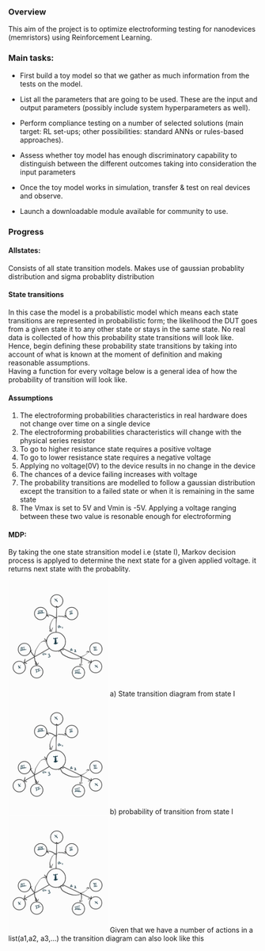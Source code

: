### Overview
This aim of the project is to optimize electroforming testing for nanodevices (memristors) using Reinforcement Learning.  

### Main tasks:	 

- First build a toy model so that we gather as much information from the tests on the model.  

- List all the parameters that are going to be used. These are the input and output parameters (possibly include system hyperparameters as well).   

- Perform compliance testing on a number of selected solutions (main target: RL set-ups; other possibilities: standard ANNs or rules-based approaches).  

- Assess whether toy model has enough discriminatory capability to distinguish between the different outcomes taking into consideration the input parameters 

- Once the toy model works in simulation, transfer & test on real devices and observe.  

- Launch a downloadable module available for community to use. 

### Progress

#### Allstates: 
Consists of all state transition models. Makes use of gaussian probablity distribution and sigma probablity distribution 
#### State transitions
In this case the model is a probabilistic model which means each state transitions are represented in probabilistic form; the likelihood the DUT goes from a given state it to any other state or stays in the same state. No real data is collected of how this probability state transitions will look like. Hence, begin defining these probability state transitions by taking into account  of what is known at the moment of definition and making reasonable assumptions.   
Having a function for every voltage below is a general idea of how the probability of transition will look like.

#### Assumptions 

1. The electroforming probabilities characteristics in real hardware does not change over time on a single device  
2. The electroforming probabilities characteristics will change with the physical series resistor
3. To go to higher resistance state requires a positive voltage
4. To go to lower resistance state requires a negative voltage
5. Applying no voltage(0V) to the device results in no change in the device
6. The chances of a device failing increases with voltage
7. The probability transitions are modelled to follow a gaussian distribution except the transition to a failed state or when it is remaining in the same state
8. The Vmax is set to 5V and Vmin is -5V. Applying a voltage ranging between these two value is resonable enough for electroforming 

#### MDP: 
By taking the one state stransition model i.e (state I), Markov decision process is applyed to determine the next state for a given applied voltage. it returns next state with the probablity.

 
<img src="https://github.com/MeklitWoldeamlak/eee4_project/blob/master/Data/im1.jpg"  width=40% height=40%>
a)	State transition diagram from state I

<img src="https://github.com/MeklitWoldeamlak/eee4_project/blob/master/Data/im1.jpg"  width=40% height=40%>
b) probability of transition from state I

<img src="https://github.com/MeklitWoldeamlak/eee4_project/blob/master/Data/im1.jpg"  width=40% height=40%>
Given that we have a number of actions in a list(a1,a2, a3,…)  the transition diagram can also look like this
 
